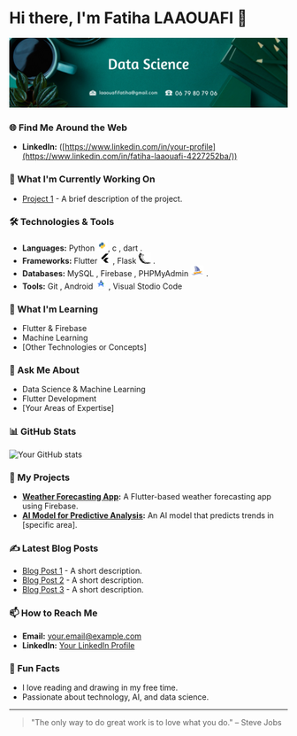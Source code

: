 # Hi there, I'm Fatiha LAAOUAFI 👋
<img src="image.png"></img>
### 🌐 Find Me Around the Web
- **LinkedIn:** ([https://www.linkedin.com/in/your-profile](https://www.linkedin.com/in/fatiha-laaouafi-4227252ba/))

### 🔭 What I'm Currently Working On
- [Project 1](https://github.com/LAAOUAFIFATIHA/project1) - A brief description of the project.

### 🛠️ Technologies & Tools
- **Languages:** Python  <img src="python.png" style="wiedth:35px; height:20px"></img>, c , dart .
- **Frameworks:** Flutter <img src="9055802_bxl_flutter_icon.png" style="wiedth:35px; height:20px"></img> , Flask <img src="flask.png" style="wiedth:35px; height:20px"></img> .
- **Databases:** MySQL  , Firebase , PHPMyAdmin <img src="myPhp.png" style="wiedth:35px; height:20px"></img> .
- **Tools:** Git , Android <img src="Android.png" style="wiedth:35px; height:20px"></img> , Visual Stodio Code


### 🌱 What I'm Learning
- Flutter & Firebase
- Machine Learning
- [Other Technologies or Concepts]

### 💬 Ask Me About
- Data Science & Machine Learning
- Flutter Development
- [Your Areas of Expertise]

### 📊 GitHub Stats
![Your GitHub stats](https://github-readme-stats.vercel.app/api?username=your-username&show_icons=true&theme=radical)

### 🚀 My Projects
- **[Weather Forecasting App](https://github.com/your-username/weather-app):** A Flutter-based weather forecasting app using Firebase.
- **[AI Model for Predictive Analysis](https://github.com/your-username/ai-model):** An AI model that predicts trends in [specific area].

### ✍️ Latest Blog Posts
<!-- BLOG-POST-LIST:START -->
- [Blog Post 1](https://yourblog.com/post1) - A short description.
- [Blog Post 2](https://yourblog.com/post2) - A short description.
- [Blog Post 3](https://yourblog.com/post3) - A short description.
<!-- BLOG-POST-LIST:END -->

### 📫 How to Reach Me
- **Email:** [your.email@example.com](mailto:your.email@example.com)
- **LinkedIn:** [Your LinkedIn Profile](https://www.linkedin.com/in/your-profile)

### 🎯 Fun Facts
- I love reading and drawing in my free time.
- Passionate about technology, AI, and data science.

---

> "The only way to do great work is to love what you do." – Steve Jobs


